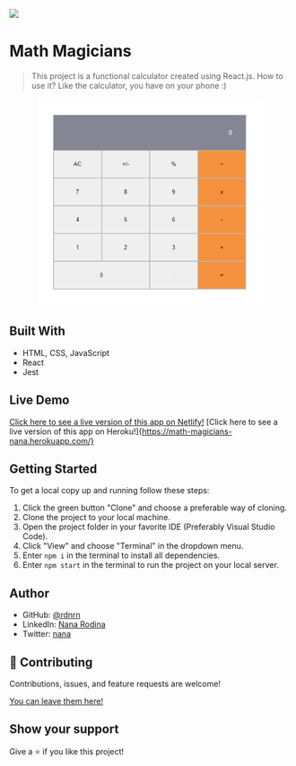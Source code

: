 ![](https://img.shields.io/badge/Microverse-blueviolet)

# Math Magicians

> This project is a functional calculator created using React.js. How to use it? Like the calculator, you have on your phone :)

<p align="center">
  <img src="./img/app-screenshot.png" width="400px">
</p>


## Built With

- HTML, CSS, JavaScript
- React
- Jest

## Live Demo

[Click here to see a live version of this app on Netlify!](https://determined-galileo-7ad112.netlify.app)
[Click here to see a live version of this app on Heroku!]{https://math-magicians-nana.herokuapp.com/}

## Getting Started

To get a local copy up and running follow these steps:

1. Click the green button "Clone" and choose a preferable way of cloning.
2. Clone the project to your local machine.
3. Open the project folder in your favorite IDE (Preferably Visual Studio Code).
4. Click "View" and choose "Terminal" in the dropdown menu.
5. Enter `npm i` in the terminal to install all dependencies.
6. Enter `npm start` in the terminal to run the project on your local server.

## Author

- GitHub: [@rdnrn](https://github.com/rdnrn)
- LinkedIn: [Nana Rodina](https://www.linkedin.com/in/arina-rodina-144612219/?locale=en_US)
- Twitter: [nana](https://twitter.com/rdnrn_nana)

## 🤝 Contributing

Contributions, issues, and feature requests are welcome!

[You can leave them here!](https://github.com/rdnrn/mathmagicians/issues)

## Show your support

Give a ⭐️ if you like this project!

